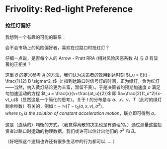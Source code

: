 # Frivolity: Red-light Preference

### 抢红灯偏好

我想到一个有趣的可能的联系：

会不会市场上的风险偏好者，喜欢在过路口时抢红灯？

仔细一点说，是否每个人的 Arrow - Pratt RRA (相对风险厌恶系数 $A$) 与 $B$ 有显著的正相关？

这里 $B$ 的定义参考 $A$ 的方法，我们认为决策者的效用到达时刻 $t_u = E(t) - \frac{1}{2} B \sigma^2_t$（$t$ 指到达路口时信号灯的时间，正为绿灯，负为红灯——当然，纳入黄灯结论更为丰富，暂留不表）。于是决策者的预期加速度 $a$ 满足匀加速运动的方程 $t_u = \frac{x}{v+\frac{at_u}{2}}$ 即 $a=\frac{2}{t_u^2}(x-vt_u)$（显然这是一个简化的思考）。关于 $t$ 的分布是与 $a$、$x$、$v$、$T$（此时的绿灯剩余秒数）有关的，例如 $t \sim \mathbb{N} (T-t_0(a,x,v),\sigma^2)$，$where\ t_0\ is\ the\ solution\ of\ constant\ acceleration\ motion$，联立即可得到 $a$。

这是（连续的）均衡的方式。（我觉得离散的决策也是有道理的。）通过测量这些投资者过路口时运动的物理数据，我们或许可以估计出他们的 $\sigma^2$ 和 $B$。

（好吧照这个逻辑也许还有很多生活中的行为都可以……）
